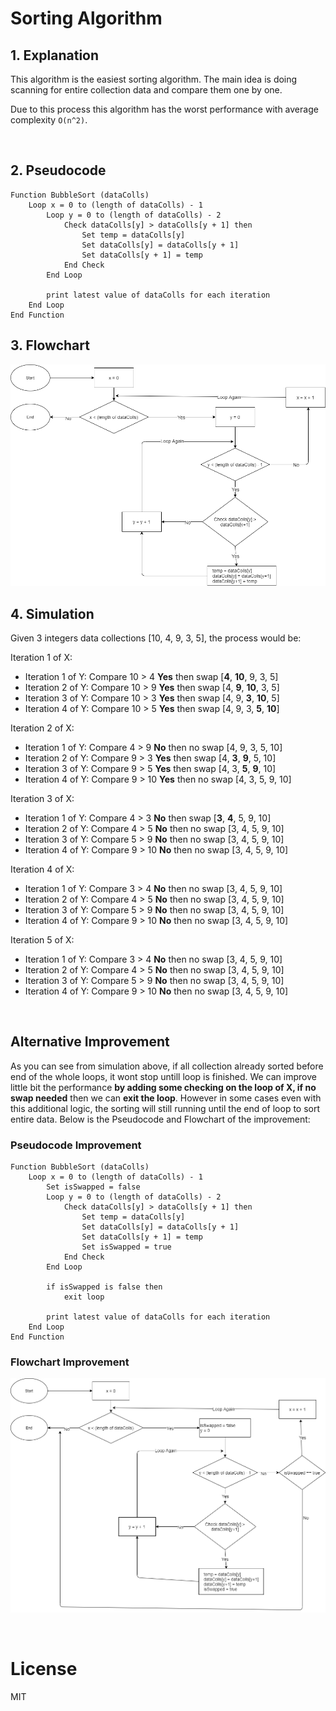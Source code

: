 # Sorting Algorithm

## 1. Explanation

This algorithm is the easiest sorting algorithm. The main idea is doing scanning for entire collection data and compare them one by one.

Due to this process this algorithm has the worst performance with average complexity `O(n^2)`.

<br />

## 2. Pseudocode

```
Function BubbleSort (dataColls)
    Loop x = 0 to (length of dataColls) - 1
        Loop y = 0 to (length of dataColls) - 2
            Check dataColls[y] > dataColls[y + 1] then
                Set temp = dataColls[y]
                Set dataColls[y] = dataColls[y + 1]
                Set dataColls[y + 1] = temp
            End Check
        End Loop

        print latest value of dataColls for each iteration
    End Loop
End Function
```

## 3. Flowchart

![Flow Chart of BubbleSort](FlowChart.png)

## 4. Simulation

Given 3 integers data collections [10, 4, 9, 3, 5], the process would be:

Iteration 1 of X:

- Iteration 1 of Y: Compare 10 > 4 **Yes** then swap [**4**, **10**, 9, 3, 5]
- Iteration 2 of Y: Compare 10 > 9 **Yes** then swap [4, **9**, **10**, 3, 5]
- Iteration 3 of Y: Compare 10 > 3 **Yes** then swap [4, 9, **3**, **10**, 5]
- Iteration 4 of Y: Compare 10 > 5 **Yes** then swap [4, 9, 3, **5**, **10**]

Iteration 2 of X:

- Iteration 1 of Y: Compare 4 > 9 **No** then no swap [4, 9, 3, 5, 10]
- Iteration 2 of Y: Compare 9 > 3 **Yes** then swap [4, **3**, **9**, 5, 10]
- Iteration 3 of Y: Compare 9 > 5 **Yes** then swap [4, 3, **5**, **9**, 10]
- Iteration 4 of Y: Compare 9 > 10 **Yes** then no swap [4, 3, 5, 9, 10]

Iteration 3 of X:

- Iteration 1 of Y: Compare 4 > 3 **No** then swap [**3**, **4**, 5, 9, 10]
- Iteration 2 of Y: Compare 4 > 5 **No** then no swap [3, 4, 5, 9, 10]
- Iteration 3 of Y: Compare 5 > 9 **No** then no swap [3, 4, 5, 9, 10]
- Iteration 4 of Y: Compare 9 > 10 **No** then no swap [3, 4, 5, 9, 10]

Iteration 4 of X:

- Iteration 1 of Y: Compare 3 > 4 **No** then no swap [3, 4, 5, 9, 10]
- Iteration 2 of Y: Compare 4 > 5 **No** then no swap [3, 4, 5, 9, 10]
- Iteration 3 of Y: Compare 5 > 9 **No** then no swap [3, 4, 5, 9, 10]
- Iteration 4 of Y: Compare 9 > 10 **No** then no swap [3, 4, 5, 9, 10]

Iteration 5 of X:

- Iteration 1 of Y: Compare 3 > 4 **No** then no swap [3, 4, 5, 9, 10]
- Iteration 2 of Y: Compare 4 > 5 **No** then no swap [3, 4, 5, 9, 10]
- Iteration 3 of Y: Compare 5 > 9 **No** then no swap [3, 4, 5, 9, 10]
- Iteration 4 of Y: Compare 9 > 10 **No** then no swap [3, 4, 5, 9, 10]

<br />

## Alternative Improvement

As you can see from simulation above, if all collection already sorted before end of the whole loops, it wont stop untill loop is finished. We can improve little bit the performance **by adding some checking on the loop of X, if no swap needed** then we can **exit the loop**. However in some cases even with this additional logic, the sorting will still running until the end of loop to sort entire data. Below is the Pseudocode and Flowchart of the improvement:

### Pseudocode Improvement

```
Function BubbleSort (dataColls)
    Loop x = 0 to (length of dataColls) - 1
        Set isSwapped = false
        Loop y = 0 to (length of dataColls) - 2
            Check dataColls[y] > dataColls[y + 1] then
                Set temp = dataColls[y]
                Set dataColls[y] = dataColls[y + 1]
                Set dataColls[y + 1] = temp
                Set isSwapped = true
            End Check
        End Loop

        if isSwapped is false then
            exit loop

        print latest value of dataColls for each iteration
    End Loop
End Function
```

### Flowchart Improvement

![Flow Chart of BubbleSort](FlowChart-Improved.png)

<br />

# License

MIT
